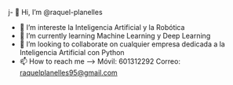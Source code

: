j- 👋 Hi, I’m @raquel-planelles
- 👀 I’m intereste la Inteligencia Artificial y la Robótica
- 🌱 I’m currently learning Machine Learning y Deep Learning
- 💞️ I’m looking to collaborate on cualquier empresa dedicada a la Inteligencia Artificial con Python
- 📫 How to reach me --> Móvil: 601312292 Correo: raquelplanelles95@gmail.com

<!---
raquel-planelles/raquel-planelles is a ✨ special ✨ repository because its `README.md` (this file) appears on your GitHub profile.
You can click the Preview link to take a look at your changes.
--->
